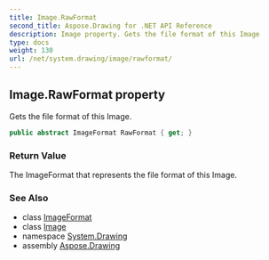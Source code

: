```yaml
---
title: Image.RawFormat
second_title: Aspose.Drawing for .NET API Reference
description: Image property. Gets the file format of this Image
type: docs
weight: 130
url: /net/system.drawing/image/rawformat/
---
```

## Image.RawFormat property

Gets the file format of this Image.

```csharp
public abstract ImageFormat RawFormat { get; }
```

### Return Value

The ImageFormat that represents the file format of this Image.

### See Also

* class [ImageFormat](../../../system.drawing.imaging/imageformat/)
* class [Image](../)
* namespace [System.Drawing](../../image/)
* assembly [Aspose.Drawing](../../../)



